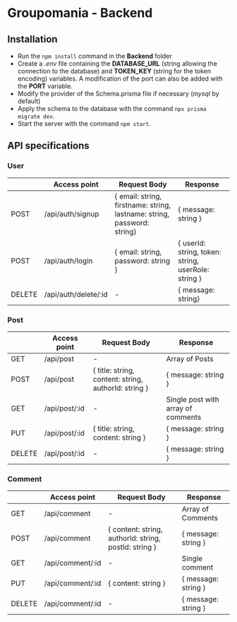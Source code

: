 # Groupomania - Backend

## Installation
- Run the `npm install` command in the **Backend** folder
- Create a *.env* file containing the **DATABASE_URL** (string allowing the connection to the database) and **TOKEN_KEY** (string for the token encoding) variables. A modification of the port can also be added with the **PORT** variable.
- Modify the provider of the Schema.prisma file if necessary (*mysql* by default)
- Apply the schema to the database with the command `npx prisma migrate dev`.
- Start the server with the command `npm start`.


## API specifications
### User
|   |Access point|Request Body|Response|
|---|---|---|---|
|POST|/api/auth/signup|{ email: string, firstname: string, lastname: string, password: string}|{ message: string }|
|POST|/api/auth/login|{ email: string, password: string }|{ userId: string, token: string, userRole: string }|
|DELETE|/api/auth/delete/:id| - |{ message: string}|

### Post
|   |Access point|Request Body|Response|
|---|---|---|---|
|GET|/api/post| - |Array of Posts|
|POST|/api/post|{ title: string, content: string, authorId: string }|{ message: string }|
|GET|/api/post/:id| - |Single post with array of comments|
|PUT|/api/post/:id|{ title: string, content: string }|{ message: string }|
|DELETE|/api/post/:id| - |{ message: string }|

### Comment
|   |Access point|Request Body|Response|
|---|---|---|---|
|GET|/api/comment| - |Array of Comments|
|POST|/api/comment|{ content: string, authorId: string, postId: string }|{ message: string }|
|GET|/api/comment/:id| - |Single comment|
|PUT|/api/comment/:id|{ content: string }|{ message: string }|
|DELETE|/api/comment/:id| - |{ message: string }|